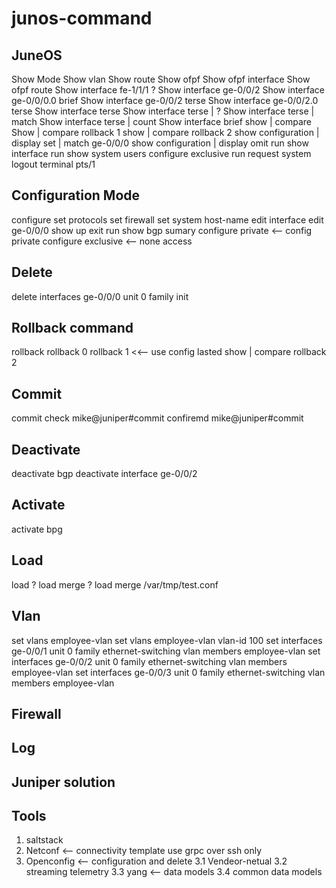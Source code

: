 # junos-command

## JuneOS

Show Mode
Show vlan
Show route
Show ofpf
Show ofpf interface
Show ofpf route
Show interface fe-1/1/1 ?
Show interface ge-0/0/2
Show interface ge-0/0/0.0 brief
Show interface ge-0/0/2 terse
Show interface ge-0/0/2.0 terse
Show interface terse
Show interface terse | ?
Show interface terse | match
Show interface terse | count
Show interface brief
show | compare
Show | compare rollback 1
show | compare rollback 2
show configuration | display set | match ge-0/0/0
show configuration | display omit
run show interface
run show system users
configure exclusive
run request system logout terminal pts/1

## Configuration Mode
configure
set protocols
set firewall
set system host-name <name>
edit interface
edit ge-0/0/0
show
up
exit
run show bgp sumary
configure private <— config private
configure exclusive <—- none access

## Delete
delete interfaces ge-0/0/0 unit 0 family init

## Rollback command
rollback
rollback 0
rollback 1 <<— use config lasted
show | compare rollback 2

## Commit
commit check
mike@juniper#commit confiremd 
mike@juniper#commit 

## Deactivate
deactivate bgp
deactivate interface ge-0/0/2

## Activate
activate bpg

## Load
load ?
load merge ?
load merge /var/tmp/test.conf

## Vlan 
set vlans employee-vlan
set vlans employee-vlan vlan-id 100
set interfaces ge-0/0/1 unit 0 family ethernet-switching vlan members employee-vlan 
set interfaces ge-0/0/2 unit 0 family ethernet-switching vlan members employee-vlan 
set interfaces ge-0/0/3 unit 0 family ethernet-switching vlan members employee-vlan 

## Firewall

## Log

## Juniper solution

## Tools
1. saltstack
2. Netconf <— connectivity template use grpc over ssh only 
3. Openconfig <— configuration and delete 
	3.1 Vendeor-netual
	3.2 streaming telemetry
  3.3 yang <— data models
	3.4 common data models





